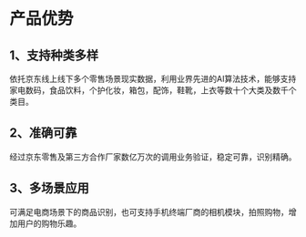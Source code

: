 # 产品优势

## 1、支持种类多样
依托京东线上线下多个零售场景现实数据，利用业界先进的AI算法技术，能够支持家电数码，食品饮料，个护化妆，箱包，配饰，鞋靴，上衣等数十个大类及数千个类目。
## 2、准确可靠
经过京东零售及第三方合作厂家数亿万次的调用业务验证，稳定可靠，识别精确。
## 3、多场景应用
可满足电商场景下的商品识别，也可支持手机终端厂商的相机模块，拍照购物，增加用户的购物乐趣。




